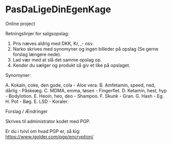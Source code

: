 # PasDaLigeDinEgenKage
Online project

Retningslinjer for salgsopslag:

 1. Pris næves aldrig med DKK, Kr, ,- osv.
 2. Narko skrives med synomyner og ingen billeder på opslag (Se gerne forslag længere nede).
 3. Lad vær med at slå det samme opslag op.
 4. Kender du sælger og produkt så giv et like på opslaget.
 
 
Synomyner:

 A. Kokain, coke, den gode, cola - Aloe vera.
 B. Amfetamin, speed, ned, dårlig - Påskeæg.
 C. MDMA, emma, tøsen - Fingerflet.
 D. Ketamin, hest, hyp - Bodylotion.
 E. Heoin, heo, deo - Shampoo.
 F. Skunk - Gran.
 G. Hash - Eg.
 H. Pot - Bøg.
 E. LSD - Koraler.
 
 
 Forslag / Ændringer
 
 Skrives til administrator kodet med PGP.
 
 Er du i tvivl om hvad PGP er, så kig:
 https://www.igolder.com/pgp/encryption/
 
 
 
 

 

